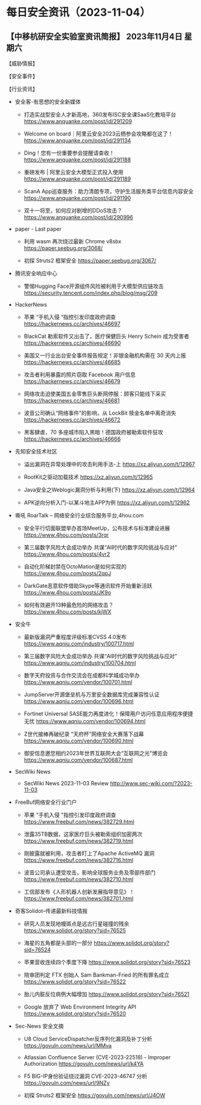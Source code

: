 # 每日安全资讯（2023-11-04）

【中移杭研安全实验室资讯简报】
2023年11月4日 星期六
---------------------------
【威胁情报】

【安全事件】

【行业资讯】

- 安全客-有思想的安全新媒体
  - 打造实战型安全人才新高地，360发布ISC安全课SaaS化教培平台
https://www.anquanke.com/post/id/291209

  - Welcome on board｜阿里云安全2023云栖参会攻略都在这了！
https://www.anquanke.com/post/id/291134

  - Ding！您有一份重要参会提醒请查收！
https://www.anquanke.com/post/id/291188

  - 重磅发布 | 阿里云安全大模型正式投入使用
https://www.anquanke.com/post/id/291189

  - ScanA App巡查服务：助力清朗专项，守护生活服务类平台信息内容安全
https://www.anquanke.com/post/id/291190

  - 双十一将至，如何应对剧增的DDoS攻击？
https://www.anquanke.com/post/id/290996

- paper - Last paper
  - 利用 wasm 再次绕过最新 Chrome v8sbx
https://paper.seebug.org/3068/

  - 初探 Struts2 框架安全
https://paper.seebug.org/3067/

- 腾讯安全响应中心
  - 警惕Hugging Face开源组件风险被利用于大模型供应链攻击
https://security.tencent.com/index.php/blog/msg/209

- HackerNews
  - 苹果 “手机入侵 “指控引发印度政府调查
https://hackernews.cc/archives/46697

  - BlackCat 勒索软件又出击了，医疗保健巨头 Henry Schein 成为受害者
https://hackernews.cc/archives/46690

  - 美国又一行业出台安全事件报告规定！非银金融机构需在 30 天内上报
https://hackernews.cc/archives/46685

  - 攻击者利用暴露的照片窃取 Facebook 用户信息
https://hackernews.cc/archives/46679

  - 网络攻击迫使美国五金零售巨头断网停服：顾客只能线下采买
https://hackernews.cc/archives/46681

  - 波音公司确认“网络事件”的影响，从 LockBit 赎金名单中离奇消失
https://hackernews.cc/archives/46672

  - 黑客肆虐，70 多座城市陷入黑暗！德国政府被勒索软件狂攻
https://hackernews.cc/archives/46666

- 先知安全技术社区
  - 溢出漏洞在异常处理中的攻击利用手法-上
https://xz.aliyun.com/t/12967

  - RootKit之驱动加载技术
https://xz.aliyun.com/t/12965

  - Java安全之Weblogic漏洞分析与利用(下)
https://xz.aliyun.com/t/12964

  - APK逆向分析入门-以某斗地主APP为例
https://xz.aliyun.com/t/12962

- 嘶吼 RoarTalk – 网络安全行业综合服务平台,4hou.com
  - 安全平行切面联盟举办首场MeetUp，公布技术与标准建设进展
https://www.4hou.com/posts/3rqr

  - 第三届数字风险大会成功举办 共谋“AI时代的数字风险挑战与应对”
https://www.4hou.com/posts/4vr2

  - 自动化阶梯封禁在OctoMation是如何实现的
https://www.4hou.com/posts/2qpJ

  - DarkGate恶意软件借助Skype等通讯软件开始重新活跃
https://www.4hou.com/posts/JK9o

  - 如何有效避开13种最危险的网络攻击？
https://www.4hou.com/posts/kjWX

- 安全牛
  - 最新版漏洞严重程度评级标准CVSS 4.0发布
https://www.aqniu.com/industry/100717.html

  - 第三届数字风险大会成功举办 共谋“AI时代的数字风险挑战与应对”
https://www.aqniu.com/industry/100704.html

  - 数字天府投资与合作交流会在成都科学城成功举办
https://www.aqniu.com/vendor/100701.html

  - JumpServer开源堡垒机与万里安全数据库完成兼容性认证
https://www.aqniu.com/vendor/100696.html

  - Fortinet Universal SASE能力再度进化！保障用户访问任意应用程序便捷无忧
https://www.aqniu.com/vendor/100694.html

  - Z世代接棒再破纪录 “天府杯”网络安全大赛落下战幕
https://www.aqniu.com/vendor/100690.html

  - 御安信息邀您相约2023年世界互联网大会“互联网之光”博览会
https://www.aqniu.com/vendor/100687.html

- SecWiki News
  - SecWiki News 2023-11-03 Review
http://www.sec-wiki.com/?2023-11-03

- FreeBuf网络安全行业门户
  - 苹果 &quot;手机入侵 &quot;指控引发印度政府调查
https://www.freebuf.com/news/382729.html

  - 泄露35TB数据，这家医疗巨头被勒索组织加密两次
https://www.freebuf.com/news/382719.html

  - 刚披露就被利用，攻击者盯上了Apache ActiveMQ 漏洞
https://www.freebuf.com/news/382716.html

  - 波音公司承认遭受攻击，影响全球服务业务及零部件部门
https://www.freebuf.com/news/382710.html

  - 工信部发布《人形机器人创新发展指导意见》！
https://www.freebuf.com/news/382701.html

- 奇客Solidot–传递最新科技情报
  - 研究人员发现地幔斑点是远古行星碰撞的残余
https://www.solidot.org/story?sid=76525

  - 海星的五角都是头部的一部分
https://www.solidot.org/story?sid=76524

  - 苹果营收连续四个季度下降
https://www.solidot.org/story?sid=76523

  - 陪审团判定 FTX 创始人 Sam Bankman-Fried 的所有罪名成立
https://www.solidot.org/story?sid=76522

  - 胎儿内脏反位病例大幅增加
https://www.solidot.org/story?sid=76521

  - Google 放弃了 Web Environment Integrity API
https://www.solidot.org/story?sid=76520

- Sec-News 安全文摘
  - U8 Cloud ServiceDispatcher反序列化漏洞及补丁分析
https://govuln.com/news/url/MMva

  - Atlassian Confluence Server (CVE-2023-22518) - Improper Authorization
https://govuln.com/news/url/k4YA

  - F5 BIG-IP身份验证绕过漏洞 CVE-2023-46747 分析
https://govuln.com/news/url/9NZy

  - 初探 Struts2 框架安全
https://govuln.com/news/url/J4OW

